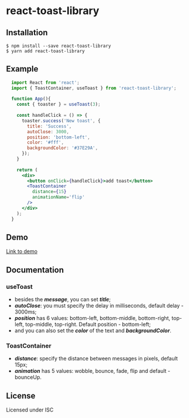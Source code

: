 # react-toast-library

## Installation

```
$ npm install --save react-toast-library
$ yarn add react-toast-library
```

## Example

```jsx
  import React from 'react';
  import { ToastContainer, useToast } from 'react-toast-library';
  
  function App(){
    const { toaster } = useToast(3);
    
    const handleClick = () => {
      toaster.success('New toast', {
        title: 'Success',
        autoClose: 3000,
        position: 'bottom-left',
        color: '#fff',
        backgroundColor: '#37E29A',
      });
    }
    
    return (
      <div>
        <button onClick={handleClick}>add toast</button>
        <ToastContainer
          distance={15}
          animationName='flip'
        />
      </div>
    );
  }
```

## Demo

[Link to demo](https://alex-sapon.github.io/toast-lib/)

## Documentation

### useToast

- besides the ***message***, you can set ***title***;
- ***autoClose***: you must specify the delay in milliseconds, default delay - 3000ms;
- ***position*** has 6 values: bottom-left, bottom-middle, bottom-right, top-left, top-middle, top-right. Default 
  position - bottom-left;
- and you can also set the ***color*** of the text and ***backgroundColor***.

### ToastContainer

- ***distance***: specify the distance between messages in pixels, default 15px;
- ***animation*** has 5 values: wobble, bounce, fade, flip and default - bounceUp.

## License

Licensed under ISC